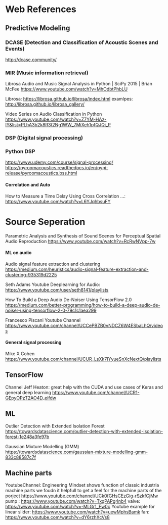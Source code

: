# Web References

## Predictive Modeling

### DCASE (Detection and Classification of Acoustic Scenes and Events)
http://dcase.community/

### MIR (Music information retrieval)
Librosa Audio and Music Signal Analysis in Python | SciPy 2015 | Brian McFee
https://www.youtube.com/watch?v=MhOdbtPhbLU

Librosa:
https://librosa.github.io/librosa/index.html
examlpes:
http://librosa.github.io/librosa_gallery/

Video Series on Audio Classification in Python
https://www.youtube.com/watch?v=Z7YM-HAz-IY&list=PLhA3b2k8R3t2Ng1WW_7MiXeh1pfQJQi_P

### DSP (Digital signal processing)

### Python DSP 
https://www.udemy.com/course/signal-processing/
https://pyroomacoustics.readthedocs.io/en/pypi-release/pyroomacoustics.bss.html

#### Correlation and Auto
How to Measure a Time Delay Using Cross Correlation ...:
https://www.youtube.com/watch?v=L6YJqhbsuFY

# Source Seperation
Parametric Analysis and Synthesis of Sound Scenes for Perceptual Spatial Audio Reproduction
https://www.youtube.com/watch?v=RcRwNVpp-7w

#### ML on audio
Audio signal feature extraction and clustering
https://medium.com/heuristics/audio-signal-feature-extraction-and-clustering-935319d2225

Seth Adams Youtube Deeplearning for Audio:
https://www.youtube.com/user/seth8141/playlists

How To Build a Deep Audio De-Noiser Using TensorFlow 2.0
https://medium.com/better-programming/how-to-build-a-deep-audio-de-noiser-using-tensorflow-2-0-79c1c1aea299

Francesco Piscani Youtube Channel
https://www.youtube.com/channel/UCCePBZB0vNDCZ6W4ESbaLhQ/videos

#### General signal processing
Mike X Cohen
https://www.youtube.com/channel/UCUR_LsXk7IYyueSnXcNextQ/playlists



## TensorFlow
Channel Jeff Heaton:
great help with the CUDA and use cases of Keras and general deep learning
https://www.youtube.com/channel/UCR1-GEpyOPzT2AO4D_eifdw

## ML
Outlier Detection with Extended Isolation Forest
https://towardsdatascience.com/outlier-detection-with-extended-isolation-forest-1e248a3fe97b

Gaussian Mixture Modelling (GMM)
https://towardsdatascience.com/gaussian-mixture-modelling-gmm-833c88587c7f

## Machine parts
YoutubeChannel: Engineering Mindset shows function of classic industrla machine parts we foudn it helpfull to get a feel for the machine parts of the porject
https://www.youtube.com/channel/UCk0fGHsCEzGig-rSzkfCjMw
pump : https://www.youtube.com/watch?v=TxqPAPg4nb4
valve: https://www.youtube.com/watch?v=-MLGr1_Fw0c
Youtube example for linear slider: https://www.youtube.com/watch?v=uewMphsBamk
fan: https://www.youtube.com/watch?v=dY6rzhXcVs8



